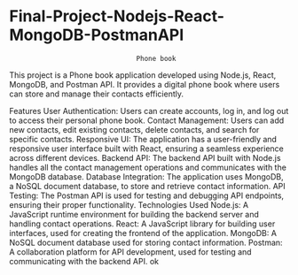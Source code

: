 # Final-Project-Nodejs-React-MongoDB-PostmanAPI
                                    Phone book
This project is a Phone book application developed using Node.js, React, MongoDB, and Postman API. It provides a digital phone book where users can store and manage their contacts efficiently.

Features
User Authentication: Users can create accounts, log in, and log out to access their personal phone book.
Contact Management: Users can add new contacts, edit existing contacts, delete contacts, and search for specific contacts.
Responsive UI: The application has a user-friendly and responsive user interface built with React, ensuring a seamless experience across different devices.
Backend API: The backend API built with Node.js handles all the contact management operations and communicates with the MongoDB database.
Database Integration: The application uses MongoDB, a NoSQL document database, to store and retrieve contact information.
API Testing: The Postman API is used for testing and debugging API endpoints, ensuring their proper functionality.
Technologies Used
Node.js: A JavaScript runtime environment for building the backend server and handling contact operations.
React: A JavaScript library for building user interfaces, used for creating the frontend of the application.
MongoDB: A NoSQL document database used for storing contact information.
Postman: A collaboration platform for API development, used for testing and communicating with the backend API.
ok